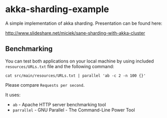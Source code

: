# akka-sharding-example

A simple implementation of akka sharding. Presentation can be found here:

http://www.slideshare.net/miciek/sane-sharding-with-akka-cluster

## Benchmarking
You can test both applications on your local machine by using included `resources/URLs.txt` file and the following command:

```
cat src/main/resources/URLs.txt | parallel 'ab -c 2 -n 100 {}'
```

Please compare `Requests per second`.

It uses:
- `ab` - Apache HTTP server benchmarking tool
- `parrallel` - GNU Parallel - The Command-Line Power Tool